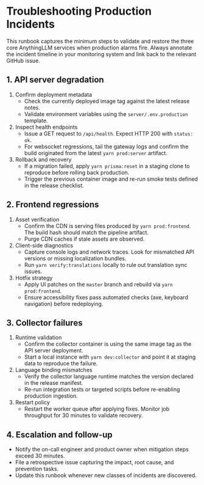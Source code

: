 # Troubleshooting Production Incidents

This runbook captures the minimum steps to validate and restore the three core AnythingLLM services when production alarms fire.
Always annotate the incident timeline in your monitoring system and link back to the relevant GitHub issue.

## 1. API server degradation

1. Confirm deployment metadata
   - Check the currently deployed image tag against the latest release notes.
   - Validate environment variables using the `server/.env.production` template.
2. Inspect health endpoints
   - Issue a GET request to `/api/health`. Expect HTTP 200 with `status: ok`.
   - For websocket regressions, tail the gateway logs and confirm the build originated from the latest `yarn prod:server`
     artifact.
3. Rollback and recovery
   - If a migration failed, apply `yarn prisma:reset` in a staging clone to reproduce before rolling back production.
   - Trigger the previous container image and re-run smoke tests defined in the release checklist.

## 2. Frontend regressions

1. Asset verification
   - Confirm the CDN is serving files produced by `yarn prod:frontend`. The build hash should match the pipeline artifact.
   - Purge CDN caches if stale assets are observed.
2. Client-side diagnostics
   - Capture console logs and network traces. Look for mismatched API versions or missing localization bundles.
   - Run `yarn verify:translations` locally to rule out translation sync issues.
3. Hotfix strategy
   - Apply UI patches on the `master` branch and rebuild via `yarn prod:frontend`.
   - Ensure accessibility fixes pass automated checks (axe, keyboard navigation) before redeploying.

## 3. Collector failures

1. Runtime validation
   - Confirm the collector container is using the same image tag as the API server deployment.
   - Start a local instance with `yarn dev:collector` and point it at staging data to reproduce the failure.
2. Language binding mismatches
   - Verify the collector language runtime matches the version declared in the release manifest.
   - Re-run integration tests or targeted scripts before re-enabling production ingestion.
3. Restart policy
   - Restart the worker queue after applying fixes. Monitor job throughput for 30 minutes to validate recovery.

## 4. Escalation and follow-up

- Notify the on-call engineer and product owner when mitigation steps exceed 30 minutes.
- File a retrospective issue capturing the impact, root cause, and prevention tasks.
- Update this runbook whenever new classes of incidents are discovered.
